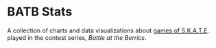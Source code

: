 # BATB Stats

A collection of charts and data visualizations about [games of S.K.A.T.E](https://en.wikipedia.org/wiki/Game_of_Skate). played in the contest series, *Battle at the Berrics*.
